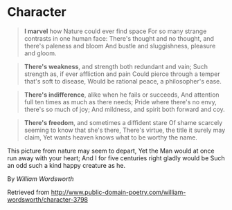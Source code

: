 # Character

> **I marvel** how Nature could ever find space
For so many strange contrasts in one human face:
There's thought and no thought, and there's paleness and bloom
And bustle and sluggishness, pleasure and gloom.

> **There's weakness**, and strength both redundant and vain;
Such strength as, if ever affliction and pain
Could pierce through a temper that's soft to disease,
Would be rational peace, a philosopher's ease.

> **There's indifference**, alike when he fails or succeeds,
And attention full ten times as much as there needs;
Pride where there's no envy, there's so much of joy;
And mildness, and spirit both forward and coy.

> **There's freedom**, and sometimes a diffident stare
Of shame scarcely seeming to know that she's there,
There's virtue, the title it surely may claim,
Yet wants heaven knows what to be worthy the name.

This picture from nature may seem to depart,
Yet the Man would at once run away with your heart;
And I for five centuries right gladly would be
Such an odd such a kind happy creature as he.

By _William Wordsworth_

Retrieved from http://www.public-domain-poetry.com/william-wordsworth/character-3798
